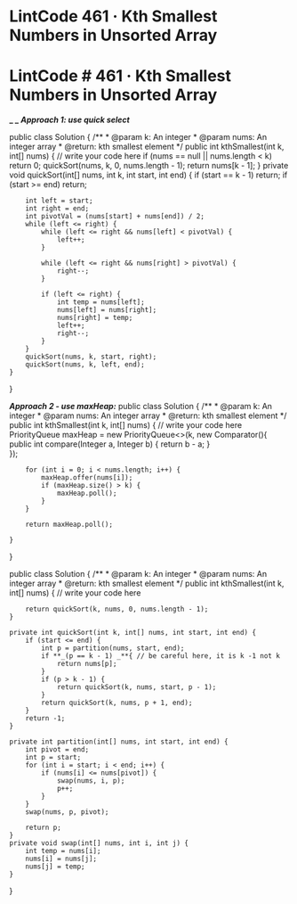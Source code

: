 # LintCode 461 · Kth Smallest Numbers in Unsorted Array

# LintCode **# 461 · Kth Smallest Numbers in Unsorted Array**

**_
_**
**_Approach 1: use quick select_**

public class Solution {
    /**
     * @param k: An integer
     * @param nums: An integer array
     * @return: kth smallest element
     */
    public int kthSmallest(int k, int[] nums) {
        // write your code here
        if (nums == null || nums.length < k) return 0;
        quickSort(nums, k, 0, nums.length - 1);
        return nums[k - 1];
    }
    private void quickSort(int[] nums, int k, int start, int end) {
        if (start == k - 1) return;
        if (start >= end) return;

        int left = start;
        int right = end;
        int pivotVal = (nums[start] + nums[end]) / 2;
        while (left <= right) {
            while (left <= right && nums[left] < pivotVal) {
                left++;
            }

            while (left <= right && nums[right] > pivotVal) {
                right--;
            }

            if (left <= right) {
                int temp = nums[left];
                nums[left] = nums[right];
                nums[right] = temp;
                left++;
                right--;
            }
        }
        quickSort(nums, k, start, right);
        quickSort(nums, k, left, end);
    }
}

**_Approach 2 - use maxHeap:_**
public class Solution {
    /**
     * @param k: An integer
     * @param nums: An integer array
     * @return: kth smallest element
     */
    public int kthSmallest(int k, int[] nums) {
        // write your code here
        PriorityQueue<Integer> maxHeap = new PriorityQueue<>(k, new Comparator<Integer>(){
            public int compare(Integer a, Integer b) {
                return b - a;
            }           
        });

        for (int i = 0; i < nums.length; i++) {
            maxHeap.offer(nums[i]);
            if (maxHeap.size() > k) {
                maxHeap.poll();
            }
        }

        return maxHeap.poll();

    }
}

public class Solution {
    /**
     * @param k: An integer
     * @param nums: An integer array
     * @return: kth smallest element
     */
    public int kthSmallest(int k, int[] nums) {
        // write your code here

        return quickSort(k, nums, 0, nums.length - 1);
    }

    private int quickSort(int k, int[] nums, int start, int end) {
        if (start <= end) {
            int p = partition(nums, start, end);
            if **_(p == k - 1) _**{ // be careful here, it is k -1 not k
                return nums[p];
            } 
            if (p > k - 1) {
                return quickSort(k, nums, start, p - 1);
            }
            return quickSort(k, nums, p + 1, end);
        }
        return -1;
    }

    private int partition(int[] nums, int start, int end) {
        int pivot = end;
        int p = start;
        for (int i = start; i < end; i++) {
            if (nums[i] <= nums[pivot]) {
                swap(nums, i, p);
                p++;
            }
        }
        swap(nums, p, pivot);

        return p;
    }
    private void swap(int[] nums, int i, int j) {
        int temp = nums[i];
        nums[i] = nums[j];
        nums[j] = temp;
    }
}
